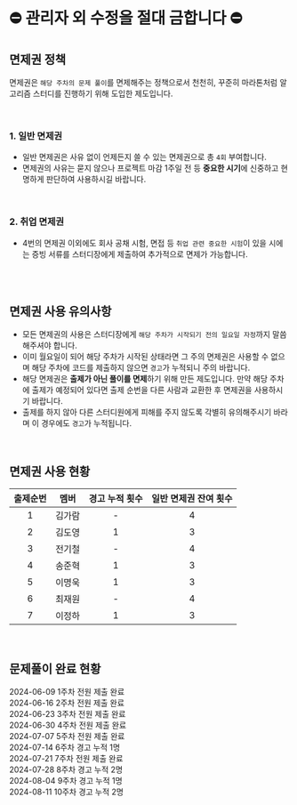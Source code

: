 # ⛔ 관리자 외 수정을 절대 금합니다 ⛔

## 면제권 정책

면제권은 `해당 주차의 문제 풀이`를 면제해주는 정책으로서 천천히, 꾸준히 마라톤처럼 알고리즘 스터디를 진행하기 위해 도입한 제도입니다.

<br>

### 1. 일반 면제권

- 일반 면제권은 사유 없이 언제든지 쓸 수 있는 면제권으로 총 `4회` 부여합니다.
- 면제권의 사유는 묻지 않으나 프로젝트 마감 1주일 전 등 **중요한 시기**에 신중하고 현명하게 판단하여 사용하시길 바랍니다.

<br>

### 2. 취업 면제권

- 4번의 면제권 이외에도 회사 공채 시험, 면접 등 `취업 관련 중요한 시험`이 있을 시에는 증빙 서류를 스터디장에게 제출하여 추가적으로 면제가 가능합니다.

<br>
<br>

## 면제권 사용 유의사항

- 모든 면제권의 사용은 스터디장에게 `해당 주차가 시작되기 전의 일요일 자정`까지 말씀해주셔야 합니다.
- 이미 월요일이 되어 해당 주차가 시작된 상태라면 그 주의 면제권은 사용할 수 없으며 해당 주차에 코드를 제출하지 않으면 `경고`가 누적되니 주의 바랍니다.
- 해당 면제권은 **출제가 아닌 풀이를 면제**하기 위해 만든 제도입니다. 만약 해당 주차에 출제가 예정되어 있다면 출제 순번을 다른 사람과 교환한 후 면제권을 사용하시기 바랍니다.
- 출제를 하지 않아 다른 스터디원에게 피해를 주지 않도록 각별히 유의해주시기 바라며 이 경우에도 `경고`가 누적됩니다.

<br>

## 면제권 사용 현황

| 출제순번 |  멤버  | 경고 누적 횟수 | 일반 면제권 잔여 횟수 |
|:----:| :----: |:--------:|:------------:|
|  1   | 김가람 |    -     |      4       |
|  2   | 김도영 |    1     |      3       |
|  3   | 전기철 |    -     |      4       |
|  4   | 송준혁 |    1     |      3       |
|  5   | 이명욱 |    1     |      3       |
|  6   | 최재원 |    -     |      4       |
|  7   | 이정하 |    1     |      3       |

<br>

## 문제풀이 완료 현황

2024-06-09 1주차 전원 제출 완료 <br>
2024-06-16 2주차 전원 제출 완료 <br>
2024-06-23 3주차 전원 제출 완료 <br>
2024-06-30 4주차 전원 제출 완료 <br>
2024-07-07 5주차 전원 제출 완료 <br>
2024-07-14 6주차 경고 누적 1명 <br>
2024-07-21 7주차 전원 제출 완료 <br>
2024-07-28 8주차 경고 누적 2명 <br>
2024-08-04 9주차 경고 누적 1명 <br>
2024-08-11 10주차 경고 누적 2명 <br>